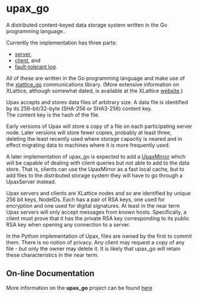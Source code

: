upax_go
=======

A distributed content-keyed data storage system written in the Go
programming language..

Currently the implementation has three parts: 

* [server](upaxServer.html),
* [client](upaxClient.html), and 
* [fault-tolerant log](ftLog.html).  

All of these are written in the Go programming language and make use of the 
[xlattice_go](https://github.com/jddixon/xlattice_go) communications library.
(More extensive information on XLattice, although somewhat dated, 
is available at the XLattice [website](http://www.xlattice.org).)

Upax accepts and stores data files of arbitrary size.  A data file is 
identified by its 256-bit/32-byte (SHA-256 or SHA3-256) content key.  
The content key is the hash of the file.

Early versions 
of Upax will store a copy of a file on each participating server node.
Later versions will store fewer copies, probably at least three,
deleting the least recently used where storage capacity is neared
and in effect migrating data to machines where it is more frequently
used.

A later implementation of upax_go 
is expected to add a [UpaxMirror](upaxMirror.html)
which will be capable of dealing with client queries but not able to add
to the data store.  That is, clients can use the UpaxMirror as a fast
local cache, but to add files to the distributed storage system 
they will have to go through a UpaxServer instead.

Upax servers and clients are XLattice nodes and so are identified by 
unique 256 bit keys, NodeIDs.  Each has a pair of RSA keys, one used 
for encryption and one used for digital signatures.  At least in the
near term Upax servers will only accept messages from known hosts.
Specifically, a client must prove that it has the private RSA key
corresponding to its public RSA key when opening any connection to
a server.

In the Python implementation of Upax, files are owned by the first
to commit them.  There is no notion of privacy.  Any client may 
request a copy of any file - but only the owner may delete it.  It
is likely that upax_go will retain these characteristics in the near
term.

## On-line Documentation

More information on the **upax_go** project can be found [here](https://jddixon.github.io/upax_go)
